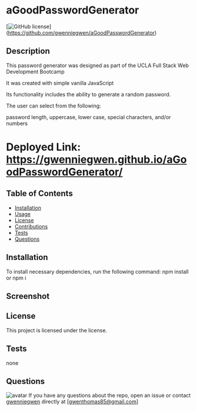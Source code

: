 # aGoodPasswordGenerator
                
[![GitHub license](https://img.shields.io/badge/license-MIT-blue.svg)]
(https://github.com/gwenniegwen/aGoodPasswordGenerator)

## Description
This password generator was designed as part of the UCLA Full Stack Web Development Bootcamp

It was created with simple vanilla JavaScript

Its functionality includes the ability to generate a random password. 

The user can select from the following:

password length, uppercase, lower case, special characters, and/or numbers

# Deployed Link: https://gwenniegwen.github.io/aGoodPasswordGenerator/

## Table of Contents

* [Installation](#installation)
* [Usage](#usage)
* [License](#license)
* [Contributions](#contributions)
* [Tests](#tests)
* [Questions](#questions)

## Installation
To install necessary dependencies, run the following command: npm install or npm i

## Screenshot


## License
This project is licensed under the  license.

## Tests
none

## Questions
![avatar](https://avatars1.githubusercontent.com/u/55336348?v=4)
If you have any questions about the repo, open an issue or contact 
[gwenniegwen](https://api.github.com/users/gwenniegwen) 
directly at [gwenthomas85@gmail.com]
